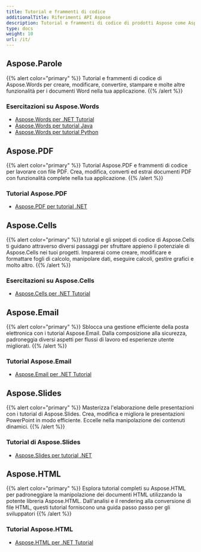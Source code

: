 ```yaml
---
title: Tutorial e frammenti di codice
additionalTitle: Riferimenti API Aspose
description: Tutorial e frammenti di codice di prodotti Aspose come Aspose.Words, Aspose.Cells, Aspose.PDF e altri prodotti. Include tutorial di base e avanzati sull'utilizzo dei prodotti Aspose.
type: docs
weight: 10
url: /it/
---
```


## Aspose.Parole
{{% alert color="primary" %}}
Tutorial e frammenti di codice di Aspose.Words per creare, modificare, convertire, stampare e molte altre funzionalità per i documenti Word nella tua applicazione. 
{{% /alert %}}

### Esercitazioni su Aspose.Words
- [Aspose.Words per .NET Tutorial](../words/it/net/)
- [Aspose.Words per tutorial Java](../words/it/java/)
- [Aspose.Words per tutorial Python](../words/it/python-net/)

## Aspose.PDF
{{% alert color="primary" %}}
Tutorial Aspose.PDF e frammenti di codice per lavorare con file PDF. Crea, modifica, converti ed estrai documenti PDF con funzionalità complete nella tua applicazione.
{{% /alert %}}

### Tutorial Aspose.PDF
- [Aspose.PDF per tutorial .NET](../pdf/it/net/)

## Aspose.Cells
{{% alert color="primary" %}}
tutorial e gli snippet di codice di Aspose.Cells ti guidano attraverso diversi passaggi per sfruttare appieno il potenziale di Aspose.Cells nei tuoi progetti. Imparerai come creare, modificare e formattare fogli di calcolo, manipolare dati, eseguire calcoli, gestire grafici e molto altro.
{{% /alert %}}

### Esercitazioni su Aspose.Cells
- [Aspose.Cells per .NET Tutorial](../cells/it/net/)

## Aspose.Email
{{% alert color="primary" %}}
Sblocca una gestione efficiente della posta elettronica con i tutorial Aspose.Email. Dalla composizione alla sicurezza, padroneggia diversi aspetti per flussi di lavoro ed esperienze utente migliorati.
{{% /alert %}}

### Tutorial Aspose.Email
- [Aspose.Email per .NET Tutorial](../email/it/net/)

## Aspose.Slides
{{% alert color="primary" %}}
Masterizza l'elaborazione delle presentazioni con i tutorial di Aspose.Slides. Crea, modifica e migliora le presentazioni PowerPoint in modo efficiente. Eccelle nella manipolazione dei contenuti dinamici.
{{% /alert %}}

### Tutorial di Aspose.Slides
- [Aspose.Slides per tutorial .NET](../slides/it/net/)

## Aspose.HTML
{{% alert color="primary" %}}
Esplora tutorial completi su Aspose.HTML per padroneggiare la manipolazione dei documenti HTML utilizzando la potente libreria Aspose.HTML. Dall'analisi e il rendering alla conversione di file HTML, questi tutorial forniscono una guida passo passo per gli sviluppatori
{{% /alert %}}

### Tutorial Aspose.HTML
- [Aspose.HTML per .NET Tutorial](../html/it/net/)